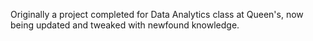 Originally a project completed for Data Analytics class at Queen's, now being updated and tweaked with newfound knowledge.
